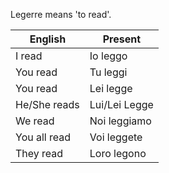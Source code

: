 Legerre means 'to read'.

| English      | Present       |
| ------------ | ------------- |
| I read       | Io leggo      |
| You read     | Tu leggi      |
| You read     | Lei legge     |
| He/She reads | Lui/Lei Legge |
| We read      | Noi leggiamo  |
| You all read | Voi leggete   |
| They read    | Loro legono   |

